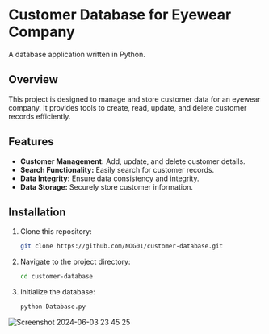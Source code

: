 # Customer Database for Eyewear Company

A database application written in Python.

## Overview

This project is designed to manage and store customer data for an eyewear company. It provides tools to create, read, update, and delete customer records efficiently.

## Features

- **Customer Management:** Add, update, and delete customer details.
- **Search Functionality:** Easily search for customer records.
- **Data Integrity:** Ensure data consistency and integrity.
- **Data Storage:** Securely store customer information.

## Installation

1. Clone this repository:
   ```sh
   git clone https://github.com/NOG01/customer-database.git

2. Navigate to the project directory:
   ```sh
   cd customer-database

3. Initialize the database:
   ```sh
   python Database.py
   
![Screenshot 2024-06-03 23 45 25](https://github.com/NOG01/customer-database/assets/86392886/43862ed1-1151-4ab4-9da9-6ebbd6a21b04)
